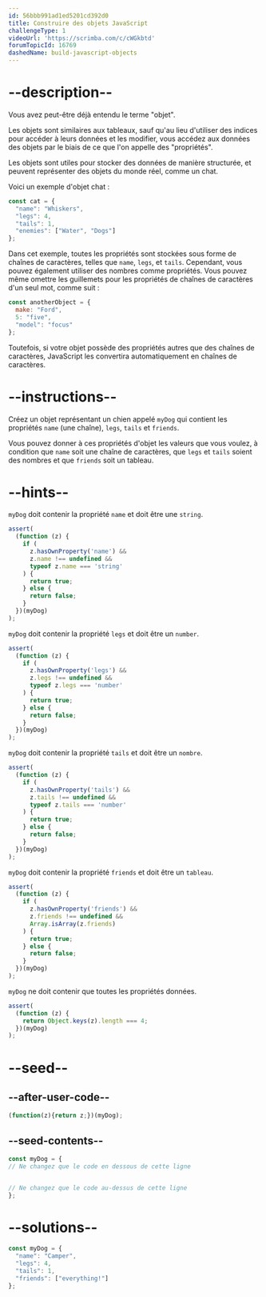 ```yaml
---
id: 56bbb991ad1ed5201cd392d0
title: Construire des objets JavaScript
challengeType: 1
videoUrl: 'https://scrimba.com/c/cWGkbtd'
forumTopicId: 16769
dashedName: build-javascript-objects
---
```


# --description--

Vous avez peut-être déjà entendu le terme "objet".

Les objets sont similaires aux tableaux, sauf qu'au lieu d'utiliser des indices pour accéder à leurs données et les modifier, vous accédez aux données des objets par le biais de ce que l'on appelle des "propriétés".

Les objets sont utiles pour stocker des données de manière structurée, et peuvent représenter des objets du monde réel, comme un chat.

Voici un exemple d'objet chat :

```js
const cat = {
  "name": "Whiskers",
  "legs": 4,
  "tails": 1,
  "enemies": ["Water", "Dogs"]
};
```

Dans cet exemple, toutes les propriétés sont stockées sous forme de chaînes de caractères, telles que `name`, `legs`, et `tails`. Cependant, vous pouvez également utiliser des nombres comme propriétés. Vous pouvez même omettre les guillemets pour les propriétés de chaînes de caractères d'un seul mot, comme suit :

```js
const anotherObject = {
  make: "Ford",
  5: "five",
  "model": "focus"
};
```

Toutefois, si votre objet possède des propriétés autres que des chaînes de caractères, JavaScript les convertira automatiquement en chaînes de caractères.

# --instructions--

Créez un objet représentant un chien appelé `myDog` qui contient les propriétés `name` (une chaîne), `legs`, `tails` et `friends`.

Vous pouvez donner à ces propriétés d'objet les valeurs que vous voulez, à condition que `name` soit une chaîne de caractères, que `legs` et `tails` soient des nombres et que `friends` soit un tableau.

# --hints--

`myDog` doit contenir la propriété `name` et doit être une `string`.

```js
assert(
  (function (z) {
    if (
      z.hasOwnProperty('name') &&
      z.name !== undefined &&
      typeof z.name === 'string'
    ) {
      return true;
    } else {
      return false;
    }
  })(myDog)
);
```

`myDog` doit contenir la propriété `legs` et doit être un `number`.

```js
assert(
  (function (z) {
    if (
      z.hasOwnProperty('legs') &&
      z.legs !== undefined &&
      typeof z.legs === 'number'
    ) {
      return true;
    } else {
      return false;
    }
  })(myDog)
);
```

`myDog` doit contenir la propriété `tails` et doit être un `nombre`.

```js
assert(
  (function (z) {
    if (
      z.hasOwnProperty('tails') &&
      z.tails !== undefined &&
      typeof z.tails === 'number'
    ) {
      return true;
    } else {
      return false;
    }
  })(myDog)
);
```

`myDog` doit contenir la propriété `friends` et doit être un `tableau`.

```js
assert(
  (function (z) {
    if (
      z.hasOwnProperty('friends') &&
      z.friends !== undefined &&
      Array.isArray(z.friends)
    ) {
      return true;
    } else {
      return false;
    }
  })(myDog)
);
```

`myDog` ne doit contenir que toutes les propriétés données.

```js
assert(
  (function (z) {
    return Object.keys(z).length === 4;
  })(myDog)
);
```

# --seed--

## --after-user-code--

```js
(function(z){return z;})(myDog);
```

## --seed-contents--

```js
const myDog = {
// Ne changez que le code en dessous de cette ligne


// Ne changez que le code au-dessus de cette ligne
};
```

# --solutions--

```js
const myDog = {
  "name": "Camper",
  "legs": 4,
  "tails": 1,
  "friends": ["everything!"]
};
```
